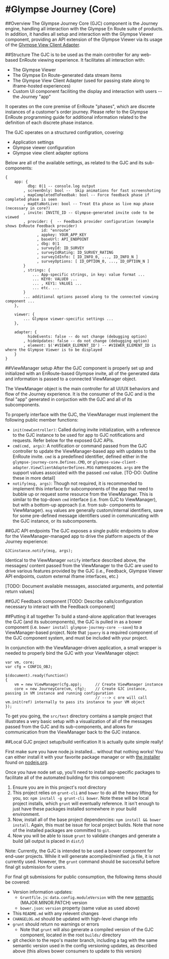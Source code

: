 #Glympse Journey (Core)
=======================

##Overview
The Glympse Journey Core (GJC) component is the Journey engine, handling all interaction with the Glympse
En Route suite of products. In addition, it handles all setup and interaction with the Glympse Viewer
component, providing an API extension of the Glympse Viewer via its usage of the
[Glympse View Client Adapter](https://github.com/Glympse/glympse-viewer-client-adapter).

##Structure
The GJC is to be used as the main controller for any web-based EnRoute viewing experience. It facilitates
all interaction with:
 
- The Glympse Viewer
- The Glympse En Route-generated data stream items
- The Glympse View Client Adapter (used for passing state along to iframe-hosted experiences)
- Custom UI component faciliting the display and interaction with users -- the Journey "app"

It operates on the core premise of EnRoute "phases", which are discrete instances of a customer's
order journey. Please refer to the Glympse EnRoute programming guide for additional information
related to the definition of each discrete phase instance.

The GJC operates on a structured configration, covering:

- Application settings
- Glympse viewer configuration
- Glympse view client adapter options

Below are all of the available settings, as related to the GJC and its sub-components:

	{
		app: {
			  dbg: 0|1 -- console.log output
			, screenOnly: bool --  Skip animations for fast screenshoting
			, mapCompletedToFeedbak: bool -- Force feedback phase if completed phase is seen
			, mapEtaNotLive: bool -- Treat Eta phase as live map phase (necessary in core?)
			, invite: INVITE_ID -- Glympse-generated invite code to be viewed
			, provider: {  -- Feedback provider configuration (example shows EnRoute Feedback provider)
			        id: "enroute"
				  , appkey: YOUR_APP_KEY
				  , baseUrl: API_ENDPOINT
				  , dbg: 0|1
				  , surveyId: ID_SURVEY
				  , surveyIdRating: ID_SURVEY_RATING
				  , surveyIdInfo: [ ID_INFO_0, ..., ID_INFO_N ]
				  , surveyOptions: [ ID_OPTION_0, ..., ID_OPTION_N ]
			}
			, strings: {
				... App-specific strings, in key: value format ...
				... KEY0: VALUE0 ...
				... , KEY1: VALUE1 ...
				... etc. ...
			}
			... additional options passed along to the connected viewing component ... 
		},
		
		viewer: {
			... Glympse viewer-specific settings ...
		},
		
		adapter: {
			  hideEvents: false -- do not change (debugging option)
			, hideUpdates: false -- do not change (debugging option)
			, element: $('#VIEWER_ELEMENT_ID') -- #VIEWER_ELEMENT_ID is where the Glympse Viewer is to be displayed
		}
	}
	

##ViewManager setup
After the GJC component is properly set up and initialized with an EnRoute-based
Glympse invite, all of the generated data and information is passed to a connected
ViewManager object.

The ViewManager object is the main controller for all UI/UX behaviors and flow of
the Journey experience. It is the consumer of the GJC and is the final "app"
generated in conjuction with the GJC and all of its subcomponents.

To properly interface with the GJC, the ViewManager must implement the following
public member functions:

- `init(newController)`: Called during invite initialization, with a reference to
  the GJC instance to be used for app to GJC notifications and requests. Refer
  below for the exposed GJC APIs.
- `cmd(cmd, args)`: A notification or command passed from the GJC controller to
  update the ViewManager-based app with updates to the EnRoute invite. `cmd` is
  a predefined identifier, defined either in the `glympse-journey-core.Defines.CMD`,
  or `glympse-view-client-adapter.ViewClientAdapterDefines.MSG` namespaces. `args`
  are the support values associated with the passed `cmd` value. [TO-DO: Outline
  these in more detail]
- `notify(msg, args)`: Though not required, it is recommended to implement this
  interface for subcomponents of the app that need to bubble up or request some
  resource from the ViewManager. This is similar to the top-down `cmd` interface
  (i.e. from GJC to ViewManager), but with a bottom-up approach (i.e. from sub-
  components to ViewManager). `msg` values are generally custom/internal
  identifiers, save for some pre-defined message identifiers used in
  communicating with the GJC instance, or its subcomponents.

##GJC API endpoints
The GJC exposes a single public endpoints to allow for the ViewManager-managed
app to drive the platform aspects of the Journey experience:

    GJCinstance.notify(msg, args);

Identical to the ViewManager `notify` interface described above, the messages/
content passed from the ViewManager to the GJC are used to drive various features
provided by the GJC (i.e., Feedback, Glympse Viewer API endpoints, custom external
iframe interfaces, etc.)

[TODO: Document available messages, associated arguments, and potential return
values]


##GJC Feedback component
[TODO: Describe calls/configuration necessary to interact with the Feedback component]


##Putting it all together
To build a stand-alone application that leverages the GJC (and its subcomponents),
the GJC is pulled in as a bower component (i.e. `bower install glympse-journey-core --save`)
to a ViewManager-based project. Note that `jquery` is a required component of the
GJC component system, and must be included with your project.

In conjunction with the ViewManager-driven application, a small wrapper is needed
to properly bind the GJC with your ViewManager object:

	var vm, core;
	var cfg = CONFIG_OBJ;
	
	$(document).ready(function()
	{
		vm = new ViewManager(cfg.app);		// Create ViewManager instance
		core = new JourneyCore(vm, cfg);	// Create GJC instance, passing in VM instance and running configuration
											// ---> c ore will call vm.init(ref) internally to pass its instance to your VM object
	});

To get you going, the `src/test` directory contains a sample project that illustrates a very basic
setup with a visualization of all of the messages passed from the GJC and its
sub-components, and allows for communication from the ViewManager back to the
GJC instance.


##Local GJC project setup/build verification 
It is actually quite simple really!

First make sure you have node.js installed... without that nothing works!  You can either install it
with your favorite package manager or with [the installer](http://nodejs.org/download) found on
[nodejs.org](http://nodejs.org).

Once you have node set up, you'll need to install app-specific packages to facilitate all of the
automated building for this component:

1. Ensure you are in this project's root directory
2. This project relies on `grunt-cli` and `bower` to do all the heavy lifting for you, so: `npm install -g grunt-cli bower`. Note these will be local project installs, which `grunt` will eventually reference. It isn't enough to just have these packages installed somewhere in your build environment.
3. Now, install all of the base project dependencies: `npm install && bower install`. Again, this must be issue for local project builds. Note that none of the installed packages are committed to `git`.
4. Now you will be able to issue `grunt` to validate changes and generate a build (all output is placed in `dist/`)

Note: Currently, the GJC is intended to be used a bower component for end-user projects. While it will
generate acompiled/minified .js file, it is not currently used. However, the `grunt` command should be
successful before final git submission for users.

For final git submissions for public consumption, the following items should be covered:

- Version information updates:
  - `Gruntfile.js`: `data.config.moduleVersion` with the new [semantic](http://http://semver.org/) (MAJOR.MINOR.PATCH) version
  - `bower.json`: `version` property (same value as used above)
- This `README.md` with any relevent changes
- `CHANGELOG.md` should be updated with high-level change info
- `grunt` should return no warnings or errors
  - Note that `grunt` will also generate a compiled version of the GJC component, located in the root `builds/` directory
- git checkin to the repo's master branch, including a tag with the same semantic version used in the config versioning updates, as described above (this allows bower consumers to update to this version)
